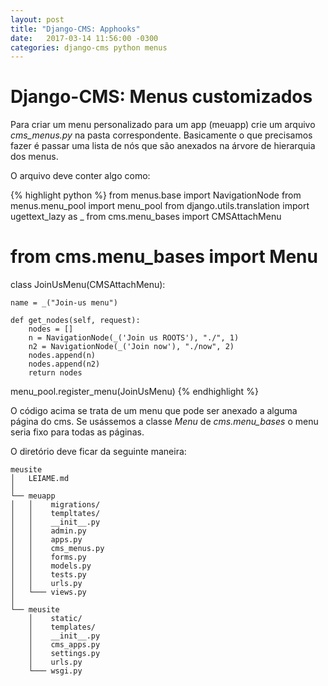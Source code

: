 ```yaml
---
layout: post
title: "Django-CMS: Apphooks"
date:   2017-03-14 11:56:00 -0300
categories: django-cms python menus
---
```



Django-CMS: Menus customizados
==============================

Para criar um menu personalizado para um app (meuapp) crie um arquivo *cms_menus.py* na pasta correspondente. Basicamente o que precisamos fazer é passar uma lista de nós que são anexados na árvore de hierarquia dos menus.

O arquivo deve conter algo como:

{% highlight python %}
from menus.base import NavigationNode
from menus.menu_pool import menu_pool
from django.utils.translation import ugettext_lazy as _
from cms.menu_bases import CMSAttachMenu
# from cms.menu_bases import Menu


class JoinUsMenu(CMSAttachMenu):

    name = _("Join-us menu")

    def get_nodes(self, request):
        nodes = []
        n = NavigationNode(_('Join us ROOTS'), "./", 1)
        n2 = NavigationNode(_('Join now'), "./now", 2)
        nodes.append(n)
        nodes.append(n2)
        return nodes

menu_pool.register_menu(JoinUsMenu)
{% endhighlight %}

O código acima se trata de um menu que pode ser anexado a alguma página do cms. Se usássemos a classe *Menu* de *cms.menu_bases* o menu seria fixo para todas as páginas.

O diretório deve ficar da seguinte maneira:

```
meusite
│   LEIAME.md
│
└── meuapp
│   │    migrations/
│   │    templtates/
│   │    __init__.py
│   │    admin.py
│   │    apps.py
│   │    cms_menus.py
│   │    forms.py
│   │    models.py
│   │    tests.py
│   │    urls.py
│   └─── views.py
│
└── meusite
    │    static/
    │    templates/
    │    __init__.py
    │    cms_apps.py
    │    settings.py
    │    urls.py
    └─── wsgi.py
```



